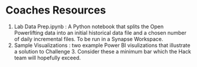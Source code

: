 # Coaches Resources

1. Lab Data Prep.ipynb : A Python notebook that splits the Open Powerlifting data into an initial historical data file and a chosen number of daily incremental files.  To be run in a Synapse Workspace.
2. Sample Visualizations : two example Power BI visulizations that illustrate a solution to Challenge 3.  Consider these a minimum bar which the Hack team will hopefully exceed.
